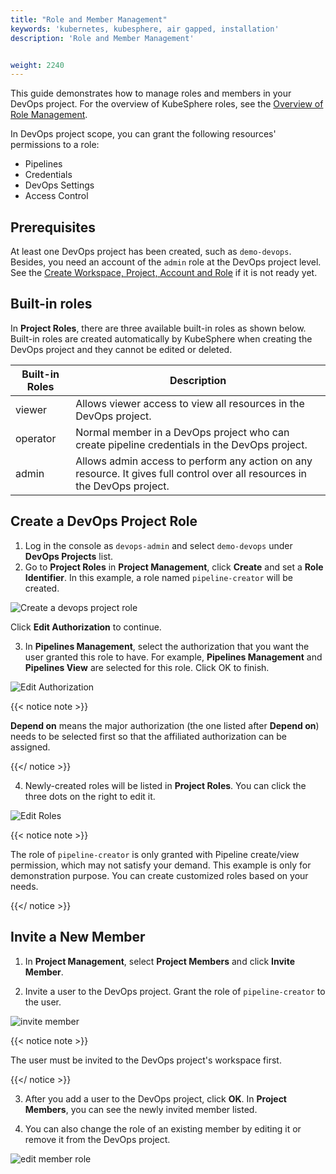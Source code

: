 ```yaml
---
title: "Role and Member Management"
keywords: 'kubernetes, kubesphere, air gapped, installation'
description: 'Role and Member Management'


weight: 2240
---
```


This guide demonstrates how to manage roles and members in your DevOps project. For the overview of KubeSphere roles, see the [Overview of Role Management](../todo). 

In DevOps project scope, you can grant the following resources' permissions to a role:

- Pipelines
- Credentials
- DevOps Settings
- Access Control

## Prerequisites

At least one DevOps project has been created, such as `demo-devops`. Besides, you need an account of the `admin` role at the DevOps project level. See the [Create Workspace, Project, Account and Role](../../../quick-start/create-workspace-and-project/) if it is not ready yet.

## Built-in roles

In **Project Roles**, there are three available built-in roles as shown below. Built-in roles are created automatically by KubeSphere when creating the DevOps project and they cannot be edited or deleted.

| Built-in Roles     | Description                                                  |
| ------------------ | ------------------------------------------------------------ |
| viewer | Allows viewer access to view all resources in the DevOps project. |
| operator   | Normal member in a DevOps project who can create pipeline credentials in the DevOps project.|
| admin     | Allows admin access to perform any action on any resource. It gives full control over all resources in the DevOps project. |

## Create a DevOps Project Role

1. Log in the console as `devops-admin` and select `demo-devops` under **DevOps Projects** list.
2. Go to **Project Roles** in **Project Management**, click **Create** and set a **Role Identifier**. In this example, a role named `pipeline-creator` will be created.

![Create a devops project role](/images/docs/devops-admin/devops_role_step1.png)

Click **Edit Authorization** to continue.

3. In **Pipelines Management**, select the authorization that you want the user granted this role to have. For example, **Pipelines Management** and **Pipelines View** are selected for this role. Click OK to finish.

![Edit Authorization](/images/docs/devops-admin/devops_role_step2.png)

{{< notice note >}} 

**Depend on** means the major authorization (the one listed after **Depend on**) needs to be selected first so that the affiliated authorization can be assigned.

{{</ notice >}} 

4. Newly-created roles will be listed in **Project Roles**. You can click the three dots on the right to edit it.

![Edit Roles](/images/docs/devops-admin/devops_role_list.png)

{{< notice note >}} 

The role of `pipeline-creator` is only granted with Pipeline create/view permission, which may not satisfy your demand. This example is only for demonstration purpose. You can create customized roles based on your needs.

{{</ notice >}} 

## Invite a New Member

1. In **Project Management**, select **Project Members** and click **Invite Member**.

2. Invite a user to the DevOps project. Grant the role of `pipeline-creator` to the user. 

![invite member](/images/docs/devops-admin/devops_invite_member.png)

{{< notice note >}} 

The user must be invited to the DevOps project's workspace first.

{{</ notice >}} 

3. After you add a user to the DevOps project, click **OK**. In **Project Members**, you can see the newly invited member listed.

4. You can also change the role of an existing member by editing it or remove it from the DevOps project.

![edit member role](/images/docs/devops-admin/devops_user_edit.png)

